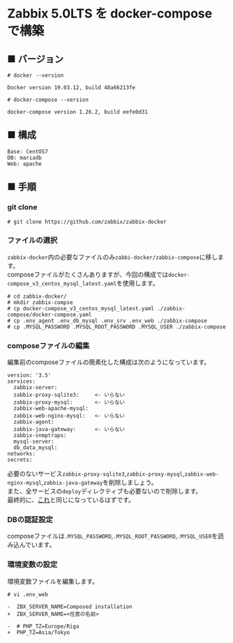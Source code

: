 # Zabbix 5.0LTS を docker-compose で構築
## ■ バージョン
```
# docker --version
```
```
Docker version 19.03.12, build 48a66213fe
```
```
# docker-compose --version
```
```
docker-compose version 1.26.2, build eefe0d31
```
## ■ 構成
```
Base: CentOS7
DB: mariadb
Web: apache
```
## ■ 手順
### git clone
```
# git clone https://github.com/zabbix/zabbix-docker
```
### ファイルの選択
`zabbix-docker`内の必要なファイルのみ`zabbi-docker/zabbix-compose`に移します。  
composeファイルがたくさんありますが、今回の構成では`docker-compose_v3_centos_mysql_latest.yaml`を使用します。
```
# cd zabbix-docker/
# mkdir zabbix-compse
# cp docker-compose_v3_centos_mysql_latest.yaml ./zabbix-compose/docker-compose.yaml
# cp .env_agent .env_db_mysql .env_srv .env_web ./zabbix-compose
# cp .MYSQL_PASSWORD .MYSQL_ROOT_PASSWORD .MYSQL_USER ./zabbix-compose
```
### composeファイルの編集
編集前のcomposeファイルの簡素化した構成は次のようになっています。
```
version: '3.5'
services:
  zabbix-server:
  zabbix-proxy-sqlite3:     <- いらない
  zabbix-proxy-mysql:       <- いらない
  zabbix-web-apache-mysql:
  zabbix-web-nginx-mysql:   <- いらない
  zabbix-agent:
  zabbix-java-gateway:      <- いらない
  zabbix-snmptraps:
  mysql-server:
  db_data_mysql:
networks:
secrets:
```
必要のないサービス`zabbix-proxy-sqlite3`,`zabbix-proxy-mysql`,`zabbix-web-nginx-mysql`,`zabbix-java-gateway`を削除しましょう。  
また、全サービスの`deploy`ディレクティブも必要ないので削除します。  
最終的に、[これ](https://github.com/thetaru/memorandum/blob/master/OS/Linux/CentOS8/Docker/recipe/recipe_1/zabbix/docker-compose.yaml)と同じになっているはずです。  
### DBの認証設定 
composeファイルは`.MYSQL_PASSWORD`,`.MYSQL_ROOT_PASSWORD`,`.MYSQL_USER`を読み込んでいます。
### 環境変数の設定
環境変数ファイルを編集します。
```
# vi .env_web
```
```
-  ZBX_SERVER_NAME=Composed installation
+  ZBX_SERVER_NAME=<任意の名前>
```
```
-  # PHP_TZ=Europe/Riga
+  PHP_TZ=Asia/Tokyo
```
